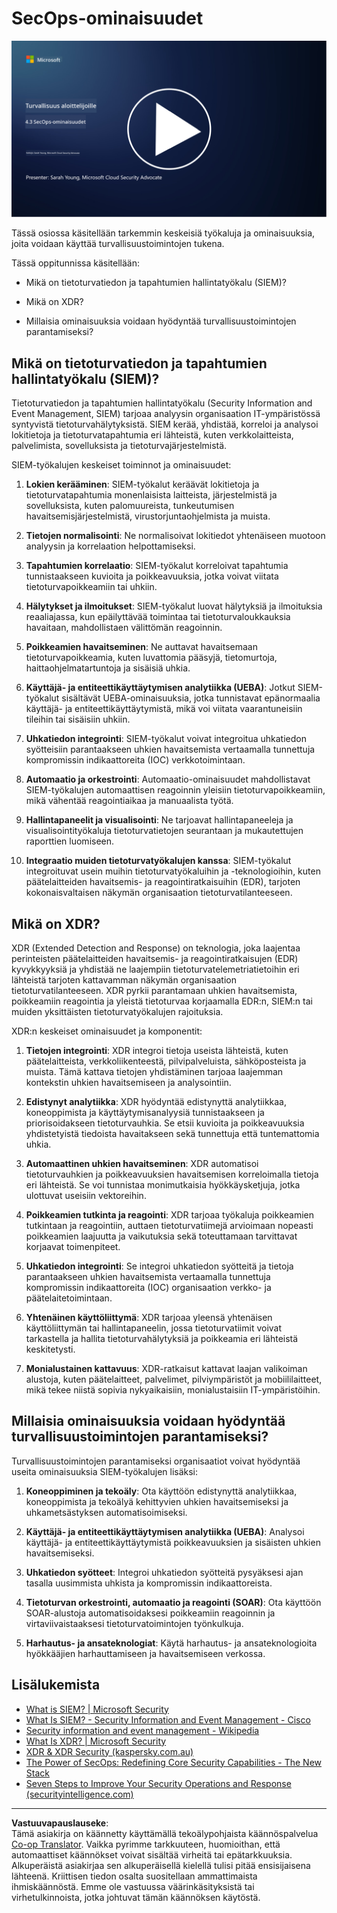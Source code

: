 <!--
CO_OP_TRANSLATOR_METADATA:
{
  "original_hash": "553eb694c89f1caca0694e8d8ab89e0e",
  "translation_date": "2025-09-03T21:45:48+00:00",
  "source_file": "4.3 SecOps capabilities.md",
  "language_code": "fi"
}
-->
# SecOps-ominaisuudet

[![Katso video](../../translated_images/4-3_placeholder.e6e2ff578a715178985449c7f550e382f9b199847b709653a5e0af6145a8e82f.fi.png)](https://learn-video.azurefd.net/vod/player?id=bdbc1c7c-307b-4519-b8ad-b142434c0461)

Tässä osiossa käsitellään tarkemmin keskeisiä työkaluja ja ominaisuuksia, joita voidaan käyttää turvallisuustoimintojen tukena.

Tässä oppitunnissa käsitellään:

- Mikä on tietoturvatiedon ja tapahtumien hallintatyökalu (SIEM)?

- Mikä on XDR?

- Millaisia ominaisuuksia voidaan hyödyntää turvallisuustoimintojen parantamiseksi?

## Mikä on tietoturvatiedon ja tapahtumien hallintatyökalu (SIEM)?

Tietoturvatiedon ja tapahtumien hallintatyökalu (Security Information and Event Management, SIEM) tarjoaa analyysin organisaation IT-ympäristössä syntyvistä tietoturvahälytyksistä. SIEM kerää, yhdistää, korreloi ja analysoi lokitietoja ja tietoturvatapahtumia eri lähteistä, kuten verkkolaitteista, palvelimista, sovelluksista ja tietoturvajärjestelmistä.

SIEM-työkalujen keskeiset toiminnot ja ominaisuudet:

1. **Lokien kerääminen**: SIEM-työkalut keräävät lokitietoja ja tietoturvatapahtumia monenlaisista laitteista, järjestelmistä ja sovelluksista, kuten palomuureista, tunkeutumisen havaitsemisjärjestelmistä, virustorjuntaohjelmista ja muista.

2. **Tietojen normalisointi**: Ne normalisoivat lokitiedot yhtenäiseen muotoon analyysin ja korrelaation helpottamiseksi.

3. **Tapahtumien korrelaatio**: SIEM-työkalut korreloivat tapahtumia tunnistaakseen kuvioita ja poikkeavuuksia, jotka voivat viitata tietoturvapoikkeamiin tai uhkiin.

4. **Hälytykset ja ilmoitukset**: SIEM-työkalut luovat hälytyksiä ja ilmoituksia reaaliajassa, kun epäilyttävää toimintaa tai tietoturvaloukkauksia havaitaan, mahdollistaen välittömän reagoinnin.

5. **Poikkeamien havaitseminen**: Ne auttavat havaitsemaan tietoturvapoikkeamia, kuten luvattomia pääsyjä, tietomurtoja, haittaohjelmatartuntoja ja sisäisiä uhkia.

6. **Käyttäjä- ja entiteettikäyttäytymisen analytiikka (UEBA)**: Jotkut SIEM-työkalut sisältävät UEBA-ominaisuuksia, jotka tunnistavat epänormaalia käyttäjä- ja entiteettikäyttäytymistä, mikä voi viitata vaarantuneisiin tileihin tai sisäisiin uhkiin.

7. **Uhkatiedon integrointi**: SIEM-työkalut voivat integroitua uhkatiedon syötteisiin parantaakseen uhkien havaitsemista vertaamalla tunnettuja kompromissin indikaattoreita (IOC) verkkotoimintaan.

8. **Automaatio ja orkestrointi**: Automaatio-ominaisuudet mahdollistavat SIEM-työkalujen automaattisen reagoinnin yleisiin tietoturvapoikkeamiin, mikä vähentää reagointiaikaa ja manuaalista työtä.

9. **Hallintapaneelit ja visualisointi**: Ne tarjoavat hallintapaneeleja ja visualisointityökaluja tietoturvatietojen seurantaan ja mukautettujen raporttien luomiseen.

10. **Integraatio muiden tietoturvatyökalujen kanssa**: SIEM-työkalut integroituvat usein muihin tietoturvatyökaluihin ja -teknologioihin, kuten päätelaitteiden havaitsemis- ja reagointiratkaisuihin (EDR), tarjoten kokonaisvaltaisen näkymän organisaation tietoturvatilanteeseen.

## Mikä on XDR?

XDR (Extended Detection and Response) on teknologia, joka laajentaa perinteisten päätelaitteiden havaitsemis- ja reagointiratkaisujen (EDR) kyvykkyyksiä ja yhdistää ne laajempiin tietoturvatelemetriatietoihin eri lähteistä tarjoten kattavamman näkymän organisaation tietoturvatilanteeseen. XDR pyrkii parantamaan uhkien havaitsemista, poikkeamiin reagointia ja yleistä tietoturvaa korjaamalla EDR:n, SIEM:n tai muiden yksittäisten tietoturvatyökalujen rajoituksia.

XDR:n keskeiset ominaisuudet ja komponentit:

1. **Tietojen integrointi**: XDR integroi tietoja useista lähteistä, kuten päätelaitteista, verkkoliikenteestä, pilvipalveluista, sähköposteista ja muista. Tämä kattava tietojen yhdistäminen tarjoaa laajemman kontekstin uhkien havaitsemiseen ja analysointiin.

2. **Edistynyt analytiikka**: XDR hyödyntää edistynyttä analytiikkaa, koneoppimista ja käyttäytymisanalyysiä tunnistaakseen ja priorisoidakseen tietoturvauhkia. Se etsii kuvioita ja poikkeavuuksia yhdistetyistä tiedoista havaitakseen sekä tunnettuja että tuntemattomia uhkia.

3. **Automaattinen uhkien havaitseminen**: XDR automatisoi tietoturvauhkien ja poikkeavuuksien havaitsemisen korreloimalla tietoja eri lähteistä. Se voi tunnistaa monimutkaisia hyökkäysketjuja, jotka ulottuvat useisiin vektoreihin.

4. **Poikkeamien tutkinta ja reagointi**: XDR tarjoaa työkaluja poikkeamien tutkintaan ja reagointiin, auttaen tietoturvatiimejä arvioimaan nopeasti poikkeamien laajuutta ja vaikutuksia sekä toteuttamaan tarvittavat korjaavat toimenpiteet.

5. **Uhkatiedon integrointi**: Se integroi uhkatiedon syötteitä ja tietoja parantaakseen uhkien havaitsemista vertaamalla tunnettuja kompromissin indikaattoreita (IOC) organisaation verkko- ja päätelaitetoimintaan.

6. **Yhtenäinen käyttöliittymä**: XDR tarjoaa yleensä yhtenäisen käyttöliittymän tai hallintapaneelin, jossa tietoturvatiimit voivat tarkastella ja hallita tietoturvahälytyksiä ja poikkeamia eri lähteistä keskitetysti.

7. **Monialustainen kattavuus**: XDR-ratkaisut kattavat laajan valikoiman alustoja, kuten päätelaitteet, palvelimet, pilviympäristöt ja mobiililaitteet, mikä tekee niistä sopivia nykyaikaisiin, monialustaisiin IT-ympäristöihin.

## Millaisia ominaisuuksia voidaan hyödyntää turvallisuustoimintojen parantamiseksi?

Turvallisuustoimintojen parantamiseksi organisaatiot voivat hyödyntää useita ominaisuuksia SIEM-työkalujen lisäksi:

1. **Koneoppiminen ja tekoäly**: Ota käyttöön edistynyttä analytiikkaa, koneoppimista ja tekoälyä kehittyvien uhkien havaitsemiseksi ja uhkametsästyksen automatisoimiseksi.

2. **Käyttäjä- ja entiteettikäyttäytymisen analytiikka (UEBA)**: Analysoi käyttäjä- ja entiteettikäyttäytymistä poikkeavuuksien ja sisäisten uhkien havaitsemiseksi.

3. **Uhkatiedon syötteet**: Integroi uhkatiedon syötteitä pysyäksesi ajan tasalla uusimmista uhkista ja kompromissin indikaattoreista.

4. **Tietoturvan orkestrointi, automaatio ja reagointi (SOAR)**: Ota käyttöön SOAR-alustoja automatisoidaksesi poikkeamiin reagoinnin ja virtaviivaistaaksesi tietoturvatoimintojen työnkulkuja.

5. **Harhautus- ja ansateknologiat**: Käytä harhautus- ja ansateknologioita hyökkääjien harhauttamiseen ja havaitsemiseen verkossa.

## Lisälukemista

- [What is SIEM? | Microsoft Security](https://www.microsoft.com/security/business/security-101/what-is-siem?WT.mc_id=academic-96948-sayoung)
- [What Is SIEM? - Security Information and Event Management - Cisco](https://www.cisco.com/c/en/us/products/security/what-is-siem.html)
- [Security information and event management - Wikipedia](https://en.wikipedia.org/wiki/Security_information_and_event_management)
- [What Is XDR? | Microsoft Security](https://www.microsoft.com/security/business/security-101/what-is-xdr?WT.mc_id=academic-96948-sayoung)
- [XDR & XDR Security (kaspersky.com.au)](https://www.kaspersky.com.au/resource-center/definitions/what-is-xdr)
- [The Power of SecOps: Redefining Core Security Capabilities - The New Stack](https://thenewstack.io/the-power-of-secops-redefining-core-security-capabilities/)
- [Seven Steps to Improve Your Security Operations and Response (securityintelligence.com)](https://securityintelligence.com/seven-steps-to-improve-your-security-operations-and-response/)

---

**Vastuuvapauslauseke**:  
Tämä asiakirja on käännetty käyttämällä tekoälypohjaista käännöspalvelua [Co-op Translator](https://github.com/Azure/co-op-translator). Vaikka pyrimme tarkkuuteen, huomioithan, että automaattiset käännökset voivat sisältää virheitä tai epätarkkuuksia. Alkuperäistä asiakirjaa sen alkuperäisellä kielellä tulisi pitää ensisijaisena lähteenä. Kriittisen tiedon osalta suositellaan ammattimaista ihmiskäännöstä. Emme ole vastuussa väärinkäsityksistä tai virhetulkinnoista, jotka johtuvat tämän käännöksen käytöstä.